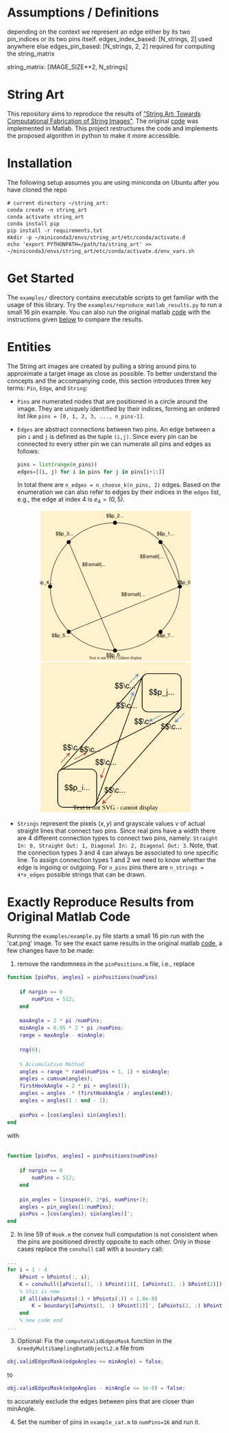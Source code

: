 # Assumptions / Definitions

depending on the context we represent an edge either by its two pin_indices or its two pins itself.
edges_index_based: [N_strings, 2]    used anywhere else
edges_pin_based: [N_strings, 2, 2]   required for computing the string_matrix

string_matrix: [IMAGE_SIZE**2, N_strings]

# String Art
This repository aims to reproduce the results of ["String Art: Towards Computational Fabrication of String Images"](https://www.geometrie.tuwien.ac.at/geom/ig/publications/stringart/stringart.pdf). The original [code](https://github.com/Exception1984/StringArt) was implemented in Matlab. This project restructures the code and implements the proposed algorithm in python to make it more accessible. 

# Installation
The following setup assumes you are using miniconda on Ubuntu after you have cloned the repo
```
# current directory ~/string_art: 
conda create -n string_art
conda activate string_art
conda install pip
pip install -r requirements.txt
mkdir -p ~/miniconda3/envs/string_art/etc/conda/activate.d
echo 'export PYTHONPATH=/path/to/string_art' >> ~/miniconda3/envs/string_art/etc/conda/activate.d/env_vars.sh
```

# Get Started
The `examples/` directory contains executable scripts to get familiar with the usage of this library. Try the `examples/reproduce_matlab_results.py` to run a small 16 pin example. You can also run the original matlab [code](https://github.com/Exception1984/StringArt) with the instructions given [below](#exactly-reproduce-results-from-original-matlab-code) to compare the results.

# Entities
The String art images are created by pulling a string around pins to approximate a target image as close as possible. To better understand the concepts and the accompanying code, this section introduces three key terms: `Pin`, `Edge`, and `String`:

- `Pins` are numerated nodes that are positioned in a circle around the image. They are uniquely identified by their indices, forming an ordered list like `pins = [0, 1, 2, 3, ..., n_pins-1]`.

- `Edges` are abstract connections between two pins. An edge between a pin `i` and `j` is defined as the tuple `(i,j)`. Since every pin can be connected to every other pin we can numerate all pins and edges as follows:
    ```python
    pins = list(range(n_pins))
    edges=[(i, j) for i in pins for j in pins[i+1:]]
    ```
    In total there are `n_edges = n_choose_k(n_pins, 2)` edges. Based on the enumeration we can also refer to edges by their indices in the `edges` list, e.g., the edge at index $4$ is $e_4=(0,5)$.

<div align='center'>  
  <img src="docs/pin_and_edge_visualization.svg" width="350" height="350">  <img src="docs/connection_types.svg" width="350" height="350">
</div>

- `Strings` represent the pixels $(x,y)$ and grayscale values $v$ of actual straight lines that connect two pins. Since real pins have a width there are 4 different connection types to connect two pins, namely: `Straight In: 0, Straight Out: 1, Diagonal In: 2, Diagonal Out: 3`. Note, that the connection types $3$ and $4$ can always be associated to one specific line. To assign connection types $1$ and $2$ we need to know whether the edge is ingoing or outgoing. For `n_pins` pins there are `n_strings = 4*n_edges` possible strings that can be drawn. 


# Exactly Reproduce Results from Original Matlab Code
Running the `examples/example.py` file starts a small 16 pin run with the 'cat.png' image. To see the exact same results in the original matlab [code](https://github.com/Exception1984/StringArt), a few changes have to be made:

1. remove the randomness in the `pinPositions.m` file, i.e., replace
```matlab
function [pinPos, angles] = pinPositions(numPins)
    
    if nargin == 0
        numPins = 512;
    end
    
    maxAngle = 2 * pi /numPins;
    minAngle = 0.95 * 2 * pi /numPins;
    range = maxAngle - minAngle;
    
    rng(0);
    
    % Accumulative Method
    angles = range * rand(numPins + 1, 1) + minAngle;
    angles = cumsum(angles);
    firstHookAngle = 2 * pi + angles(1);
    angles = angles .* (firstHookAngle / angles(end));
    angles = angles(1 : end - 1);
    
    pinPos = [cos(angles) sin(angles)];
end

```
with
```matlab

function [pinPos, angles] = pinPositions(numPins)
    
    if nargin == 0
        numPins = 512;
    end
    
    pin_angles = linspace(0, 2*pi, numPins+1);
    angles = pin_angles(1:numPins);
    pinPos = [cos(angles); sin(angles)]';
end

```

2. In line 59 of `Hook.m` the convex hull computation is not consistent when the pins are positioned directly opposite to each other. Only in those cases replace the `convhull` call with a `boundary` call: 
```matlab
...
for i = 1 : 4
    bPoint = bPoints(:, i);
    K = convhull([aPoints(1, :) bPoint(1)], [aPoints(2, :) bPoint(2)]);
    % this is new
    if all(abs(aPoints(:) + bPoints(:)) < 1.0e-8)
        K = boundary([aPoints(1, :) bPoint(1)]', [aPoints(2, :) bPoint(2)]');
    end
    % new code end
...
```

3. Optional: Fix the `computeValidEdgesMask` function in the `GreedyMultiSamplingDataObjectL2.m` file 
from
```matlab
obj.validEdgesMask(edgeAngles <= minAngle) = false;
```
to
```matlab
obj.validEdgesMask(edgeAngles - minAngle <= 1e-8) = false;
```
to accurately exclude the edges between pins that are closer than minAngle.

4. Set the number of pins in `example_cat.m` to `numPins=16` and run it.